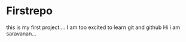 # Firstrepo
this is my first project....
I am too excited to learn git and github
Hi i am saravanan...
